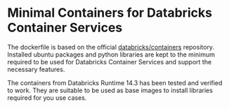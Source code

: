 # Minimal Containers for Databricks Container Services

The dockerfile is based on the official
[databricks/containers](https://github.com/databricks/containers) repository.
Installed ubuntu packages and python libraries are kept to the minimum required
to be used for Databricks Container Services and support the necessary features.

The containers from Databricks Runtime 14.3 has been tested and verified to work.
They are suitable to be used as base images 
to install libraries required for you use cases.
